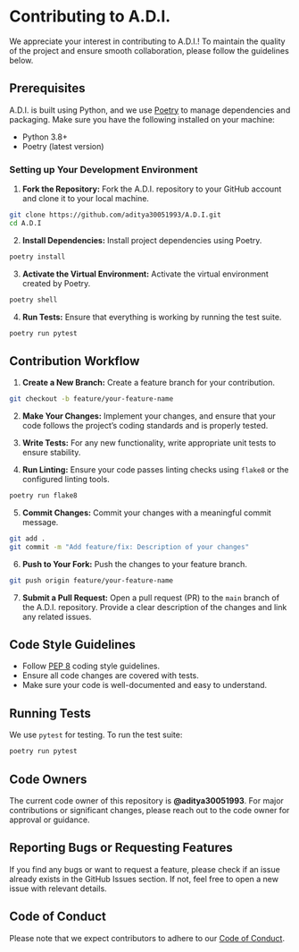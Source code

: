 # Contributing to A.D.I.

We appreciate your interest in contributing to A.D.I.! To maintain the quality of the project and ensure smooth collaboration, please follow the guidelines below.

## Prerequisites

A.D.I. is built using Python, and we use [Poetry](https://python-poetry.org/) to manage dependencies and packaging. Make sure you have the following installed on your machine:

- Python 3.8+
- Poetry (latest version)

### Setting up Your Development Environment

1. **Fork the Repository:**
Fork the A.D.I. repository to your GitHub account and clone it to your local machine.

```bash
git clone https://github.com/aditya30051993/A.D.I.git
cd A.D.I
```

2. **Install Dependencies:**
Install project dependencies using Poetry.

```bash
poetry install
```

3. **Activate the Virtual Environment:**
Activate the virtual environment created by Poetry.

```bash
poetry shell
```

4. **Run Tests:**
Ensure that everything is working by running the test suite.

```bash
poetry run pytest
```

## Contribution Workflow

1. **Create a New Branch:**
Create a feature branch for your contribution.

```bash
git checkout -b feature/your-feature-name
```

2. **Make Your Changes:**
Implement your changes, and ensure that your code follows the project’s coding standards and is properly tested.

3. **Write Tests:**
For any new functionality, write appropriate unit tests to ensure stability.

4. **Run Linting:**
Ensure your code passes linting checks using `flake8` or the configured linting tools.

```bash
poetry run flake8
```

5. **Commit Changes:**
Commit your changes with a meaningful commit message.

```bash
git add .
git commit -m "Add feature/fix: Description of your changes"
```

6. **Push to Your Fork:**
Push the changes to your feature branch.

```bash
git push origin feature/your-feature-name
```

7. **Submit a Pull Request:**
Open a pull request (PR) to the `main` branch of the A.D.I. repository. Provide a clear description of the changes and link any related issues.

## Code Style Guidelines

- Follow [PEP 8](https://pep8.org/) coding style guidelines.
- Ensure all code changes are covered with tests.
- Make sure your code is well-documented and easy to understand.

## Running Tests

We use `pytest` for testing. To run the test suite:

```bash
poetry run pytest
```

## Code Owners

The current code owner of this repository is **@aditya30051993**. For major contributions or significant changes, please reach out to the code owner for approval or guidance.

## Reporting Bugs or Requesting Features

If you find any bugs or want to request a feature, please check if an issue already exists in the GitHub Issues section. If not, feel free to open a new issue with relevant details.

## Code of Conduct

Please note that we expect contributors to adhere to our [Code of Conduct](CODE_OF_CONDUCT.md).
